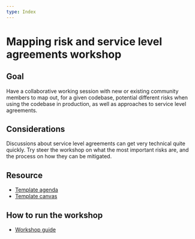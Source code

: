 ```yaml
---
type: Index
---
```


# Mapping risk and service level agreements workshop

## Goal

Have a collaborative working session with new or existing community members to map out, for a given codebase, potential different risks when using the codebase in production, as well as approaches to service level agreements.

## Considerations

Discussions about service level agreements can get very technical quite quickly.
Try steer the workshop on what the most important risks are, and the process on how they can be mitigated.

## Resource

* [Template agenda](agenda-template.md)
* [Template canvas](Mapping-risk-and-service-level-agreements-template.pdf)

## How to run the workshop

* [Workshop guide](workshop-guide.md)
